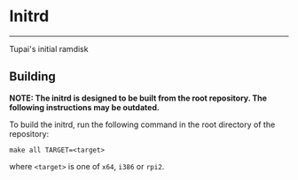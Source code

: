 # Initrd

---

Tupai's initial ramdisk

## Building

**NOTE: The initrd is designed to be built from the root repository. The following instructions may be outdated.**

To build the initrd, run the following command in the root directory of the repository:

```
make all TARGET=<target>
```

where `<target>` is one of `x64`, `i386` or `rpi2`.
